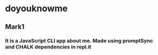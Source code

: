 # doyouknowme
## Mark1
### It is a JavaScript CLI app about me. Made using promptSync and CHALK dependencies in repl.it


